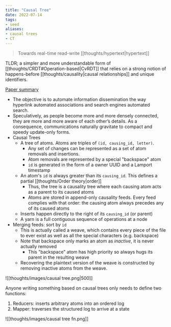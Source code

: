 ```yaml
---
title: "Causal Tree"
date: 2022-07-14
tags:
- seed
aliases:
- causal trees
- CT
---
```


> Towards real-time read-write [[thoughts/hypertext|hypertext]]

TLDR; a simpler and more understandable form of [[thoughts/CRDT#Operation-based|CvRDT]] that relies on a strong notion of happens-before [[thoughts/causality|causal relationships]] and unique identifiers.

[Paper summary](https://citeseerx.ist.psu.edu/viewdoc/download?doi=10.1.1.627.5286&rep=rep1&type=pdf)

- The objective is to automate information dissemination the way hyperlink automated associations and search engines automated search.
- Speculatively, as people become more and more densely connected, they are more and more aware of each other’s details. As a consequence, communications naturally gravitate to compact and speedy update-only forms.
- Causal Trees
	- A tree of atoms. Atoms are triples of `(id, causing_id, letter)`.
		- Any set of changes can be represented as a set of atom removals and insertions.
		- Atom removals are represented by a special "backspace" atom
		- `id` is generated in the form of a owner UUID and a Lamport timestamp
	- An atom's `id` is always greater than its `causing_id`. This defines a partial [[thoughts/Order theory|order]]
		- Thus, the tree is a causality tree where each causing atom acts as a parent to its caused atoms
		- Atoms are stored in append-only causality feeds. Every feed complies with that order: the causing atom always precedes any of its caused atoms
	- Inserts happen directly to the right of its `causing_id` (or parent)
	- A yarn is a full contiguous sequence of operations at a node
- Merging feeds: sort by `id`
	- This is actually called a weave, which contains every piece of the file to ever exist as well as all the special characters (e.g. backspace)
	- Note that backspace only marks an atom as *inactive*, it is never actually removed
		- This "backspace" atom has high priority so always hugs its parent in the resulting weave
	- Recovering the plaintext version of the weave is constructed by removing inactive atoms from the weave.

![[thoughts/images/causal tree.png|500]]

Anyone writing something based on causal trees only needs to define two functions:
1. Reducers: inserts arbitrary atoms into an ordered log
2. Mapper: traverses the structured log to arrive at a state

![[thoughts/images/causal tree fn.png]]